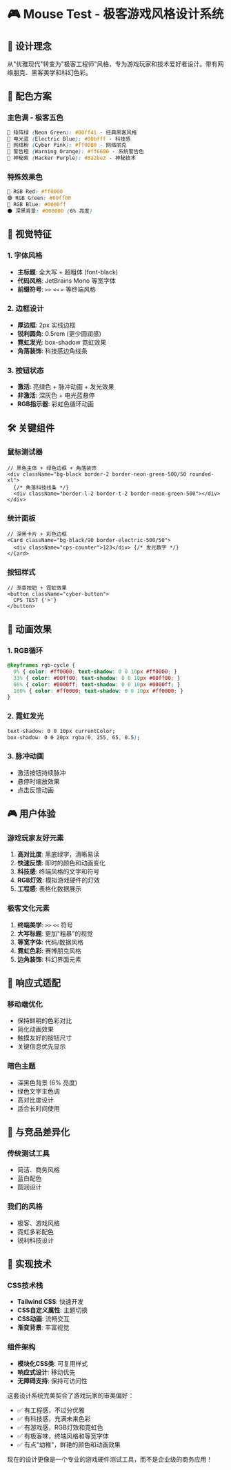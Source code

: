# 🎮 Mouse Test - 极客游戏风格设计系统

## 🚀 设计理念
从"优雅现代"转变为"极客工程师"风格，专为游戏玩家和技术爱好者设计。带有网络朋克、黑客美学和科幻色彩。

## 🎨 配色方案

### 主色调 - 极客五色
```css
💚 矩阵绿 (Neon Green): #00ff41 - 经典黑客风格
💙 电光蓝 (Electric Blue): #00bfff - 科技感
💖 网络粉 (Cyber Pink): #ff0080 - 网络朋克
🧡 警告橙 (Warning Orange): #ff6600 - 系统警告色
💜 神秘紫 (Hacker Purple): #8a2be2 - 神秘技术
```

### 特殊效果色
```css
🔴 RGB Red: #ff0000
🟢 RGB Green: #00ff00  
🔵 RGB Blue: #0000ff
⚫ 深黑背景: #000000 (6% 亮度)
```

## 🎯 视觉特征

### 1. **字体风格**
- **主标题**: 全大写 + 超粗体 (font-black)
- **代码风格**: JetBrains Mono 等宽字体
- **前缀符号**: `>>` `<<` `>` 等终端风格

### 2. **边框设计** 
- **厚边框**: 2px 实线边框
- **锐利圆角**: 0.5rem (更少圆润感)
- **霓虹发光**: box-shadow 霓虹效果
- **角落装饰**: 科技感边角线条

### 3. **按钮状态**
- **激活**: 亮绿色 + 脉冲动画 + 发光效果
- **非激活**: 深灰色 + 电光蓝悬停
- **RGB指示器**: 彩虹色循环动画

## 🛠️ 关键组件

### 鼠标测试器
```tsx
// 黑色主体 + 绿色边框 + 角落装饰
<div className="bg-black border-2 border-neon-green-500/50 rounded-xl">
  {/* 角落科技线条 */}
  <div className="border-l-2 border-t-2 border-neon-green-500"></div>
</div>
```

### 统计面板
```tsx
// 深黑卡片 + 彩色边框
<Card className="bg-black/90 border-electric-500/50">
  <div className="cps-counter">123</div> {/* 发光数字 */}
</Card>
```

### 按钮样式
```tsx
// 渐变按钮 + 霓虹效果
<button className="cyber-button">
  CPS TEST {'>'}
</button>
```

## 🎪 动画效果

### 1. **RGB循环**
```css
@keyframes rgb-cycle {
  0% { color: #ff0000; text-shadow: 0 0 10px #ff0000; }
  33% { color: #00ff00; text-shadow: 0 0 10px #00ff00; }
  66% { color: #0000ff; text-shadow: 0 0 10px #0000ff; }
  100% { color: #ff0000; text-shadow: 0 0 10px #ff0000; }
}
```

### 2. **霓虹发光**
```css
text-shadow: 0 0 10px currentColor;
box-shadow: 0 0 20px rgba(0, 255, 65, 0.5);
```

### 3. **脉冲动画**
- 激活按钮持续脉冲
- 悬停时缩放效果
- 点击反馈动画

## 🎮 用户体验

### 游戏玩家友好元素
1. **高对比度**: 黑底绿字，清晰易读
2. **快速反馈**: 即时的颜色和动画变化
3. **科技感**: 终端风格的文字和符号
4. **RGB灯效**: 模拟游戏硬件的灯效
5. **工程感**: 表格化数据展示

### 极客文化元素
1. **终端美学**: `>>` `<<` 符号
2. **大写标题**: 更加"粗暴"的视觉
3. **等宽字体**: 代码/数据风格
4. **霓虹色彩**: 赛博朋克风格
5. **边角装饰**: 科幻界面元素

## 📱 响应式适配

### 移动端优化
- 保持鲜明的色彩对比
- 简化动画效果
- 触摸友好的按钮尺寸
- 关键信息优先显示

### 暗色主题
- 深黑色背景 (6% 亮度)
- 绿色文字主色调
- 高对比度设计
- 适合长时间使用

## 🎯 与竞品差异化

### 传统测试工具
- 简洁、商务风格
- 蓝白配色
- 圆润设计

### 我们的风格
- 极客、游戏风格  
- 霓虹多彩配色
- 锐利科技设计

## 🚀 实现技术

### CSS技术栈
- **Tailwind CSS**: 快速开发
- **CSS自定义属性**: 主题切换
- **CSS动画**: 流畅交互
- **渐变背景**: 丰富视觉

### 组件架构
- **模块化CSS类**: 可复用样式
- **响应式设计**: 移动优先
- **无障碍支持**: 保持可访问性

这套设计系统完美契合了游戏玩家的审美偏好：
- ✅ 有工程感，不过分优雅
- ✅ 有科技感，充满未来色彩  
- ✅ 有游戏感，RGB灯效和霓虹色
- ✅ 有极客味，终端风格和等宽字体
- ✅ 有点"幼稚"，鲜艳的颜色和动画效果

现在的设计更像是一个专业的游戏硬件测试工具，而不是企业级的商务应用！
